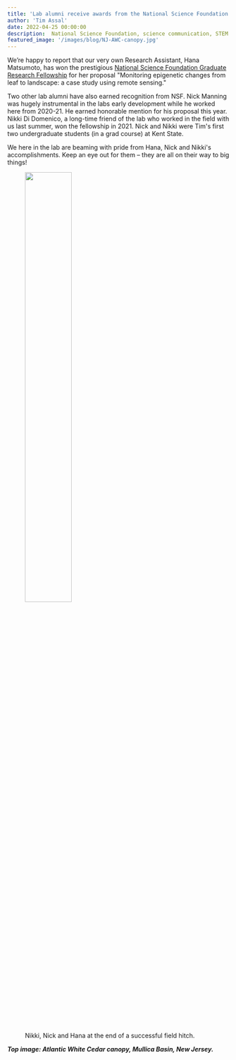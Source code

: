 ```yaml
---
title: 'Lab alumni receive awards from the National Science Foundation Graduate Research Fellowship Program'
author: 'Tim Assal'
date: 2022-04-25 00:00:00
description:  National Science Foundation, science communication, STEM
featured_image: '/images/blog/NJ-AWC-canopy.jpg'
---
```


We’re happy to report that our very own Research Assistant, Hana Matsumoto, has won the prestigious [National Science Foundation Graduate Research Fellowship](https://www.nsfgrfp.org/) for her proposal "Monitoring epigenetic changes from leaf to landscape: a case study using remote sensing."

Two other lab alumni have also earned recognition from NSF. Nick Manning was hugely instrumental in the labs early development while he worked here from 2020-21. He earned honorable mention for his proposal this year. Nikki Di Domenico, a long-time friend of the lab who worked in the field with us last summer, won the fellowship in 2021. Nick and Nikki were Tim's first two undergraduate students (in a grad course) at Kent State.  

We here in the lab are beaming with pride from Hana, Nick and Nikki's accomplishments. Keep an eye out for them – they are all on their way to big things!

<figure>
  <img src='../../images/blog/NickisHana.jpg' style="width: 50%; height= 50%">
  <figcaption>Nikki, Nick and Hana at the end of a successful field hitch.</figcaption>
</figure>


***Top image: Atlantic White Cedar canopy, Mullica Basin, New Jersey.***

